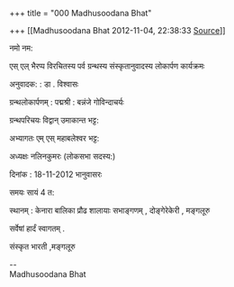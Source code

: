 +++
title = "000 Madhusoodana Bhat"

+++
[[Madhusoodana Bhat	2012-11-04, 22:38:33 [Source](https://groups.google.com/g/bvparishat/c/722H44CpTR0)]]



  

नमो नम:

  

एस् एल् भैरप्प विरचितस्य पर्व ग्रन्थस्य संस्कृतानुवादस्य लोकार्पण कार्यक्रमः

अनुवादक: : डा . विश्वासः

  

ग्रन्थलोकार्पणम्  :     पद्मश्री : बन्नंजे गोविन्दाचर्यः

  

ग्रन्थपरिचयः         विद्वान् उमाकान्त भट्ट:

  

अभ्यागतः           एम् एस् महाबलेश्वर भट्ट:

  

अध्यक्षः            नलिनकुमरः (लोकसभा सदस्य:)

  

दिनांक :            18-11-2012 भानुवासरः

  

समयः              सायं 4 त:

  

स्थानम् :            केनारा बालिका प्रौढ शालायाः सभाङ्गणम् , दोङ्गेरेकेरी , मङ्गलूरु

  

सर्वेषां हार्दं स्वागतम् .

संस्कृत भारती ,मङ्गलूरु  

  

--  
Madhusoodana Bhat  

